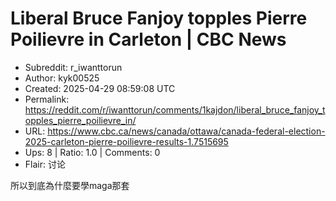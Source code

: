 # Liberal Bruce Fanjoy topples Pierre Poilievre in Carleton | CBC News

- Subreddit: r_iwanttorun
- Author: kyk00525
- Created: 2025-04-29 08:59:08 UTC
- Permalink: https://reddit.com/r/iwanttorun/comments/1kajdon/liberal_bruce_fanjoy_topples_pierre_poilievre_in/
- URL: https://www.cbc.ca/news/canada/ottawa/canada-federal-election-2025-carleton-pierre-poilievre-results-1.7515695
- Ups: 8 | Ratio: 1.0 | Comments: 0
- Flair: 讨论


所以到底為什麼要學maga那套

